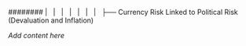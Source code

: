 ######## |   |   |   |   |   |   |   ├── Currency Risk Linked to Political Risk (Devaluation and Inflation)

*Add content here*